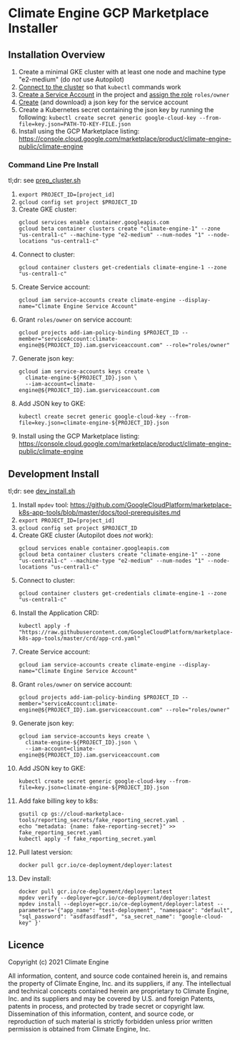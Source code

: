 # Climate Engine GCP Marketplace Installer


## Installation Overview

  1. Create a minimal GKE cluster with at least one node and machine type "e2-medium" (do *not* use Autopilot)
  2. [Connect to the cluster](https://cloud.google.com/kubernetes-engine/docs/how-to/cluster-access-for-kubectl#generate_kubeconfig_entry)
     so that `kubectl` commands work
  3. [Create a Service Account](https://cloud.google.com/iam/docs/creating-managing-service-accounts)
     in the project and [assign the role](https://cloud.google.com/iam/docs/granting-changing-revoking-access)
     `roles/owner`
  4. [Create](https://cloud.google.com/iam/docs/creating-managing-service-account-keys) (and download)
     a json key for the service account
  5. Create a Kubernetes secret containing the json key by running the following: 
     `kubectl create secret generic google-cloud-key --from-file=key.json=PATH-TO-KEY-FILE.json`
  6. Install using the GCP Marketplace listing:
     https://console.cloud.google.com/marketplace/product/climate-engine-public/climate-engine

### Command Line Pre Install
tl;dr: see [prep_cluster.sh](scripts/prep_cluster.sh)

  1. `export PROJECT_ID=[project_id]`
  2. `gcloud config set project $PROJECT_ID`
  3. Create GKE cluster:
     ```shell
     gcloud services enable container.googleapis.com
     gcloud beta container clusters create "climate-engine-1" --zone "us-central1-c" --machine-type "e2-medium" --num-nodes "1" --node-locations "us-central1-c" 
     ```
  4. Connect to cluster:
     ```shell
     gcloud container clusters get-credentials climate-engine-1 --zone "us-central1-c"
     ```
  5. Create Service account:
     ```shell
     gcloud iam service-accounts create climate-engine --display-name="Climate Engine Service Account"
     ```
  6. Grant `roles/owner` on service account:
     ```shell
     gcloud projects add-iam-policy-binding $PROJECT_ID --member="serviceAccount:climate-engine@${PROJECT_ID}.iam.gserviceaccount.com" --role="roles/owner"
     ```  
  7. Generate json key:
     ```shell
     gcloud iam service-accounts keys create \
       climate-engine-${PROJECT_ID}.json \
       --iam-account=climate-engine@${PROJECT_ID}.iam.gserviceaccount.com
     ```
  8. Add JSON key to GKE:
     ```shell
     kubectl create secret generic google-cloud-key --from-file=key.json=climate-engine-${PROJECT_ID}.json
     ```  
  9. Install using the GCP Marketplace listing:
     https://console.cloud.google.com/marketplace/product/climate-engine-public/climate-engine


## Development Install
tl;dr: see [dev_install.sh](scripts/dev_install.sh)

  1. Install `mpdev` tool: https://github.com/GoogleCloudPlatform/marketplace-k8s-app-tools/blob/master/docs/tool-prerequisites.md
  2. `export PROJECT_ID=[project_id]`
  3. `gcloud config set project $PROJECT_ID`
  4. Create GKE cluster (Autopilot does *not* work):
     ```shell
     gcloud services enable container.googleapis.com
     gcloud beta container clusters create "climate-engine-1" --zone "us-central1-c" --machine-type "e2-medium" --num-nodes "1" --node-locations "us-central1-c" 
     ```
  5. Connect to cluster:
     ```shell
     gcloud container clusters get-credentials climate-engine-1 --zone "us-central1-c"
     ```
  6. Install the Application CRD:
     ```shell
     kubectl apply -f "https://raw.githubusercontent.com/GoogleCloudPlatform/marketplace-k8s-app-tools/master/crd/app-crd.yaml"
     ```
  7. Create Service account:
     ```shell
     gcloud iam service-accounts create climate-engine --display-name="Climate Engine Service Account"
     ```
  8. Grant `roles/owner` on service account:
     ```shell
     gcloud projects add-iam-policy-binding $PROJECT_ID --member="serviceAccount:climate-engine@${PROJECT_ID}.iam.gserviceaccount.com" --role="roles/owner"
     ```  
  9. Generate json key:
     ```shell
     gcloud iam service-accounts keys create \
       climate-engine-${PROJECT_ID}.json \
       --iam-account=climate-engine@${PROJECT_ID}.iam.gserviceaccount.com
     ```
  10. Add JSON key to GKE:
      ```shell
      kubectl create secret generic google-cloud-key --from-file=key.json=climate-engine-${PROJECT_ID}.json
      ```
  11. Add fake billing key to k8s:
      ```shell
      gsutil cp gs://cloud-marketplace-tools/reporting_secrets/fake_reporting_secret.yaml .
      echo "metadata: {name: fake-reporting-secret}" >> fake_reporting_secret.yaml
      kubectl apply -f fake_reporting_secret.yaml
      ```
  12. Pull latest version:
      ```shell
      docker pull gcr.io/ce-deployment/deployer:latest
      ```
  13. Dev install:
      ```shell
      docker pull gcr.io/ce-deployment/deployer:latest
      mpdev verify --deployer=gcr.io/ce-deployment/deployer:latest
      mpdev install --deployer=gcr.io/ce-deployment/deployer:latest --parameters='{"app_name": "test-deployment", "namespace": "default", "sql_password": "asdfasdfasdf", "sa_secret_name": "google-cloud-key" }'
      ```


## Licence
Copyright (c) 2021 Climate Engine

All information, content, and source code contained herein is, 
and remains the property of Climate Engine, Inc. and its suppliers,
if any. The intellectual and technical concepts contained herein 
are proprietary to Climate Engine, Inc. and its suppliers and may
be covered by U.S. and foreign Patents, patents in process, and 
protected by trade secret or copyright law. Dissemination of this 
information, content, and source code, or reproduction of such 
material is strictly forbidden unless prior written permission is 
obtained from Climate Engine, Inc.
